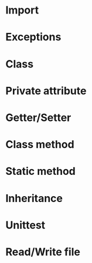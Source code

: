 # Import
# Exceptions
# Class
# Private attribute
# Getter/Setter
# Class method
# Static method
# Inheritance
# Unittest
# Read/Write file